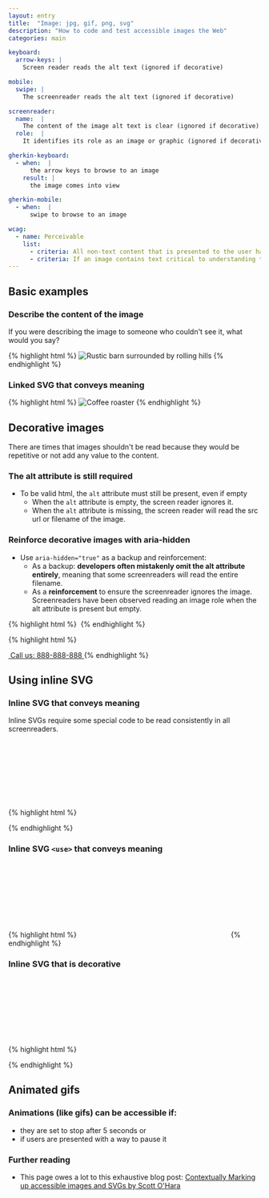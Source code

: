 ```yaml
---
layout: entry
title:  "Image: jpg, gif, png, svg"
description: "How to code and test accessible images the Web"
categories: main

keyboard:
  arrow-keys: |
    Screen reader reads the alt text (ignored if decorative)

mobile:
  swipe: |
    The screenreader reads the alt text (ignored if decorative)

screenreader:
  name:  |
    The content of the image alt text is clear (ignored if decorative)
  role:  |
    It identifies its role as an image or graphic (ignored if decorative)

gherkin-keyboard: 
  - when:  |
      the arrow keys to browse to an image
    result: |
      the image comes into view

gherkin-mobile:
  - when:  |
      swipe to browse to an image

wcag:
  - name: Perceivable
    list:
      - criteria: All non-text content that is presented to the user has a text alternative that serves the equivalent purpose, unless it is decorative or repetitive
      - criteria: If an image contains text critical to understanding the page the user has a text alternative that serves the equivalent purpose
---
```


## Basic examples

### Describe the content of the image
If you were describing the image to someone who couldn't see it, what would you say?

{% highlight html %}
<img src="/farm.jpg" 
     alt="Rustic barn surrounded by rolling hills">
{% endhighlight %}

### Linked SVG that conveys meaning

{% highlight html %}
<img src="/coffee-roaster.svg" 
     role="img"
     alt="Coffee roaster">
{% endhighlight %}

## Decorative images

There are times that images shouldn't be read because they would be repetitive or not add any value to the content.

### The alt attribute is still required

- To be valid html, the `alt` attribute must still be present, even if empty
  - When the `alt` attribute is empty, the screen reader ignores it.
  - When the `alt` attribute is missing, the screen reader will read the src url or filename of the image.

### Reinforce decorative images with aria-hidden

- Use `aria-hidden="true"` as a backup and reinforcement:
  - As a backup: **developers often mistakenly omit the alt attribute entirely**, meaning that some screenreaders will read the entire filename.
  - As a **reinforcement** to ensure the screenreader ignores the image. Screenreaders have been observed reading an image role when the alt attribute is present but empty.

{% highlight html %}
<img src="/info-icon.png" aria-hidden="true" alt>
{% endhighlight %}

{% highlight html %}
<a href="tel:8888888888">
  <!-- The phone icon would be repetitive in this case and should be hidden -->
  <img src="/phone-icon.png" aria-hidden="true" alt>
  Call us: 888-888-888
</a>
{% endhighlight %}


## Using inline SVG

### Inline SVG that conveys meaning

Inline SVGs require some special code to be read consistently in all screenreaders.

{% highlight html %}
<svg role="img" focusable="false">
  <title>Accessible Name</title>
  <use xlink:href="#svg-id" aria-hidden="true" />
  <!-- if not using <use> then the child elements 
       of the inline SVG would go here -->
</svg>
{% endhighlight %}

### Inline SVG `<use>` that conveys meaning
{% highlight html %}
<svg role="img" aria-label="Name" focusable="false">
  <use xlink:href="#..." aria-hidden="true"></use>
</svg>
{% endhighlight %}


### Inline SVG that is decorative
{% highlight html %}
<svg aria-hidden="true" focusable="false">
  <!-- ... --> 
</svg>
{% endhighlight %}

## Animated gifs

### Animations (like gifs) can be accessible if:
- they are set to stop after 5 seconds or 
- if users are presented with a way to pause it

### Further reading

- This page owes a lot to this exhaustive blog post: [Contextually Marking up accessible images and SVGs by Scott O'Hara](https://www.scottohara.me/blog/2019/05/22/contextual-images-svgs-and-a11y.html)
